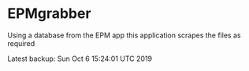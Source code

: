 # EPMgrabber
Using a database from the EPM app this application scrapes the files as required


Latest backup: Sun Oct 6 15:24:01 UTC 2019
